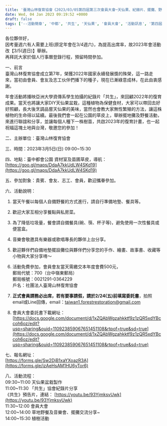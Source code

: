 ```yaml
---
title: '臺灣山林復育協會《2023/03/05第四屆第三次會員大會─天仙果、紀錄片、擺攤、野餐、植樹活動》'
date: Wed, 04 Jan 2023 09:19:52 +0000
draft: false
tags: ['--活動簡章', '中都', '共生', '天仙果', '會員大會', '活動訊息', '第四屆第三次']
---
```


各位夥伴好，  
因考量週六有人需要上班(原定年會在3/4週六)，為提高出席率，故2023年會活動改【3/5(週日)】舉辦。  
再拜託大家於個人行事曆登錄行程，預留時間參加。

一、前言  
臺灣山林復育協會成立第7年，榮獲2022年國家永續發展獎的殊榮，這一路走來，當初由會員、會友及志工伙伴們播下的種子，現在已漸綠意成林，在此由衷感謝。

年會活動將播映亞洲大學資傳系學生拍攝的紀錄片「共生」，來回顧2022年的復育成果。當天也將讓大家DIY天仙果盆栽，這種植物為保健食材，大家可以帶回去好好照顧，長大後烹調品嘗天仙果的美味，當然也會教大家無性繁殖的方法，讓這株植物的生命得以延續。最後我們會一起在公園的草皮上，舉辦擺地攤及野餐活動，來進行聯誼和分享，並讓每個人種下一株樹苗，共啟2023年的復育計畫，也一起祝福這塊土地與台灣，敬邀您的參加！  
  
二、主辦單位：臺灣山林復育協會  
  
三、時間：2023年3月5日(日) 09:00~15:30  
  
四、地點：臺中都會公園 資材室及苗圃草皮，導航：[https://goo.gl/maps/DdaA7kkUdLW4SKd19](https://goo.gl/maps/DdaA7kkUdLW4SKd19)  
  
五、參加對象：貴賓、會友、志工、會員，歡迎攜眷參加。  
  
六、活動說明：

1.  當天午餐以每個人自備野餐的方式進行，請自行準備地墊、餐具等。
2.  歡迎大家互相分享餐點與私房菜。
3.  為了降低垃圾量，餐會請自備餐具(碗、筷、杯子等)，避免使用一次性餐具或便當盒。
4.  音樂會敬邀具有樂器或歌唱專長的夥伴上台分享。
5.  歡迎夥伴們自備地墊擺設攤位與夥伴們分享您的手作、繪畫、故事書、收藏等小物與大家分享唷～  
    
6.  活動免費參加，會員會友當天需繳交本年度會費500元，  
    郵局代號：700（台中嶺東郵局）  
    郵局帳號：0021291-0364229  
    戶名：社團法人臺灣山林復育協會  
    
7.  **正式會員請務必出席，若有要事請假，請於2/24(五)前填寫委託書**，拍照email或Line回傳，email：[taiwan1.forestrestoration@gmail.com](mailto:taiwan1.forestrestoration@gmail.com)  
    
8.  會員大會委託書下載網址：  
    [https://docs.google.com/document/d/1xZQAbWgzahkktf9z1zQR5xdYBccoh6oz/edit?usp=sharing&ouid=110923859067651451108&rtpof=true&sd=true](https://docs.google.com/document/d/1xZQAbWgzahkktf9z1zQR5xdYBccoh6oz/edit?usp=sharing&ouid=110923859067651451108&rtpof=true&sd=true)

七、報名網址：  
[https://forms.gle/Sw2DjB1xaYXoazR3A](https://forms.gle/izAeHsAM1HU6yTor6)  
  
八、活動流程：  
09:30~11:00 天仙果盆栽製作  
11:00~11:30 「共生」協會紀錄片分享  
《共生》預告片，連結： [https://youtu.be/93YjmksvUwk](https://youtu.be/93YjmksvUwk)  
11:30~12:00 會員大會  
12:00~14:00 草地野餐及音樂會、擺攤交流分享~  
14:00~15:30 植樹活動
